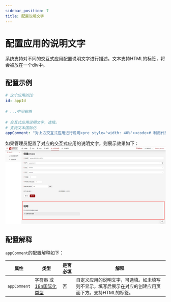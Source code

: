 ```yaml
---
sidebar_position: 7
title: 配置说明文字
---
```


# 配置应用的说明文字

系统支持对不同的交互式应用配置说明文字进行描述。文本支持HTML的标签，将会被放在一个div中。

## 配置示例

```yaml title="config/apps/{app}.yml"
# 这个应用的ID
id: appId

# ...中间省略

# 交互式应用说明文字，选填。
# 支持文本国际化
appComment: "对上方交互式应用进行说明<pre style='width: 40%'><code># 利用代码块说明</code></pre>"
```

如果管理员配置了对应的交互式应用的说明文字，则展示效果如下：
![EMAC交互式应用说明](./app_comment.png)

## 配置解释

`appComment`的配置解释如下：

| 属性         | 类型                           | 是否必填 | 解释                                                                        |
|------------|---------------------------------|----------|----------------------------------------------------------------------------|
| `appComment` | 字符串 或 [18n国际化类型](../../customization/custom-config-i18n.md)            | 否       | 自定义应用的说明文字，可选填。如未填写则不显示，填写后展示在对应的创建应用页面下方。支持HTML的标签。                                                                    |
